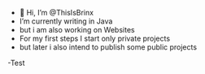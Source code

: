 - 👋 Hi, I’m @ThisIsBrinx
- I’m currently writing in Java
- but i am also working on Websites
- For my first steps I start only private projects
- but later i also intend to publish some public projects

-Test
<!---
ThisIsBrinx/ThisIsBrinx is a ✨ special ✨ repository because its `README.md` (this file) appears on your GitHub profile.
You can click the Preview link to take a look at your changes.
--->
